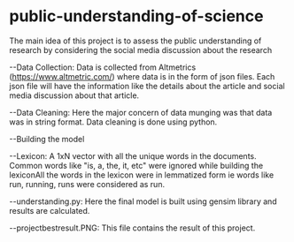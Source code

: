 # public-understanding-of-science

The main idea of this project is to assess the public understanding of research by considering the social media discussion about the research

--Data Collection: Data is collected from Altmetrics (https://www.altmetric.com/) where data is in the form of json files. Each json file will have the information like the details about the article and social media discussion about that article.

--Data Cleaning: Here the major concern of data munging was that data was in string format. Data cleaning is done using python.

--Building the model

  --Lexicon: A 1xN vector with all the unique words in the documents. Common words like "is, a, the, it, etc" were ignored while building the lexiconAll the words in the lexicon were in lemmatized form ie words like run, running, runs were considered as run.

--understanding.py: Here the final model is built using gensim library and results are calculated.

--projectbestresult.PNG: This file contains the result of this project. 
  
 
